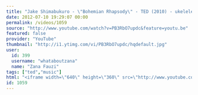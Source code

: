 ```yaml
---
title: "Jake Shimabukuro - \"Bohemian Rhapsody\" - TED (2010) - ukelele cover"
date: 2012-07-10 19:29:07 00:00
permalink: /videos/1059
source: "http://www.youtube.com/watch?v=PB3RbO7updc&feature=youtu.be"
featured: false
provider: "YouTube"
thumbnail: "http://i1.ytimg.com/vi/PB3RbO7updc/hqdefault.jpg"
user:
  id: 399
  username: "whataboutzana"
  name: "Zana Fauzi"
tags: ["ted","music"]
html: "<iframe width=\"640\" height=\"360\" src=\"http://www.youtube.com/embed/PB3RbO7updc?wmode=transparent&fs=1&feature=oembed\" frameborder=\"0\" allowfullscreen></iframe>"
id: 1059
---
```


